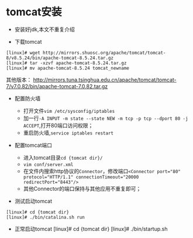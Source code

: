 # tomcat安装

* 安装好jdk,本文不重复介绍

* 下载tomcat
```
[linux]# wget http://mirrors.shuosc.org/apache/tomcat/tomcat-8/v8.5.24/bin/apache-tomcat-8.5.24.tar.gz
[linux]# tar -xzvf apache-tomcat-8.5.24.tar.gz 
[linux]# mv apache-tomcat-8.5.24 tomcat_newname
```
其他版本： http://mirrors.tuna.tsinghua.edu.cn/apache/tomcat/tomcat-7/v7.0.82/bin/apache-tomcat-7.0.82.tar.gz


* 配置防火墙
    * 打开文件``vim /etc/sysconfig/iptables``
    * 加一行``-A INPUT -m state --state NEW -m tcp -p tcp --dport 80 -j ACCEPT``,打开80端口访问权限；
    * 重启防火墙,``service iptables restart``

* 配置tomcat端口
    * 进入tomcat目录``cd {tomcat dir}/``
    * ``vim conf/server.xml``
    * 在文件内搜索http协议的``Connector``，修改端口``<Connector port="80" protocol="HTTP/1.1" connectionTimeout="20000 redirectPort="8443"/>``
    * 其他Connector的端口保持与其他应用不重复即可；
* 测试启动tomcat
```
[linux]# cd {tomcat dir}
[linux]# ./bin/catalina.sh run
```

* 正常启动tomcat
[linux]# cd {tomcat dir}
[linux]# ./bin/startup.sh 


